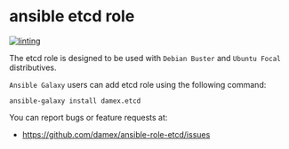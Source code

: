 # ansible etcd role

[![linting](https://github.com/damex/ansible-role-etcd/workflows/linting/badge.svg)](https://github.com/damex/ansible-role-etcd/actions)

The etcd role is designed to be used with `Debian Buster` and `Ubuntu Focal` distributives.

`Ansible Galaxy` users can add etcd role using the following command:

`ansible-galaxy install damex.etcd`

You can report bugs or feature requests at:

* https://github.com/damex/ansible-role-etcd/issues
